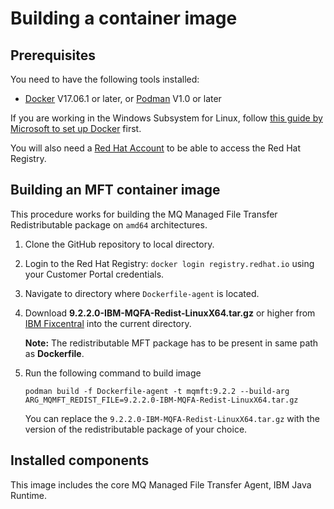 # Building a container image

## Prerequisites

You need to have the following tools installed:

* [Docker](https://www.docker.com/) V17.06.1 or later, or [Podman](https://podman.io) V1.0 or later

If you are working in the Windows Subsystem for Linux, follow [this guide by Microsoft to set up Docker](https://blogs.msdn.microsoft.com/commandline/2017/12/08/cross-post-wsl-interoperability-with-docker/) first.

You will also need a [Red Hat Account](https://access.redhat.com) to be able to access the Red Hat Registry. 

## Building an MFT container image

This procedure works for building the MQ Managed File Transfer Redistributable package on `amd64` architectures.

1. Clone the GitHub repository to local directory.
2. Login to the Red Hat Registry: `docker login registry.redhat.io` using your Customer Portal credentials.
3. Navigate to directory where `Dockerfile-agent` is located.
4. Download **9.2.2.0-IBM-MQFA-Redist-LinuxX64.tar.gz** or higher from [IBM Fixcentral](https://www.ibm.com/support/fixcentral/) into the current directory.

   **Note:** The redistributable MFT package has to be present in same path as **Dockerfile**.
4. Run the following command to build image

   `podman build -f Dockerfile-agent -t mqmft:9.2.2 --build-arg ARG_MQMFT_REDIST_FILE=9.2.2.0-IBM-MQFA-Redist-LinuxX64.tar.gz`
   
   You can replace the `9.2.2.0-IBM-MQFA-Redist-LinuxX64.tar.gz` with the version of the redistributable package of your choice.

## Installed components

This image includes the core MQ Managed File Transfer Agent, IBM Java Runtime.
